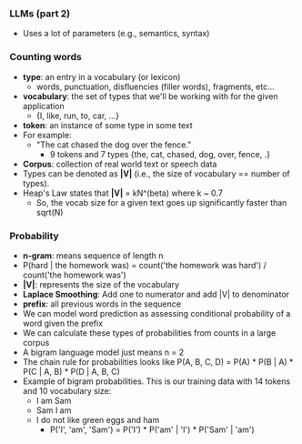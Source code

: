 ### LLMs (part 2)
- Uses a lot of parameters (e.g., semantics, syntax)


### Counting words
- **type**: an entry in a vocabulary (or lexicon)
  - words, punctuation, disfluencies (filler words), fragments, etc...
- **vocabulary**: the set of types that we'll be working with for the given application
  - {I, like, run, to, car, ...}
- **token**: an instance of some type in some text
- For example:
  - "The cat chased the dog over the fence." 
    - 9 tokens and 7 types {the, cat, chased, dog, over, fence, .}
- **Corpus**: collection of real world text or speech data
- Types can be denoted as **|V|** (i.e., the size of vocabulary == number of types).
- Heap's Law states that **|V|** = kN^(beta) where k ~ 0.7
  - So, the vocab size for a given text goes up significantly faster than sqrt(N)

### Probability
- **n-gram**: means sequence of length n
- P(hard | the homework was) = count('the homework was hard') / count('the homework was')
- **|V|**: represents the size of the vocabulary
- **Laplace Smoothing**: Add one to numerator and add |V| to denominator
- **prefix**: all previous words in the sequence
- We can model word prediction as assessing conditional 
probability of a word given the prefix 
- We can calculate these types of probabilities from counts in a large corpus
- A bigram language model just means n = 2
- The chain rule for probabilities looks like 
P(A, B, C, D) = P(A) * P(B | A) * P(C | A, B) * P(D | A, B, C)
- Example of bigram probabilities. This is our training data with 14 tokens and 10 vocabulary size:
  - I am Sam
  - Sam I am
  - I do not like green eggs and ham
    - P('I', 'am', 'Sam') = P('I') * P('am' | 'I') * P('Sam' | 'am')
